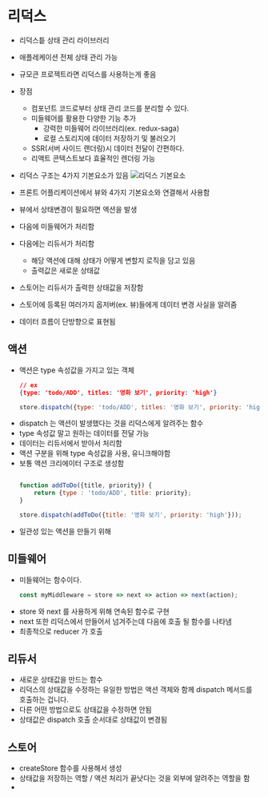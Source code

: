 # 리덕스
- 리덕스틑 상태 관리 라이브러리
- 애플레케이션 전체 상태 관리 가능
- 규모큰 프로젝트라면 리덕스를 사용하는게 좋음
- 장점
  - 컴포넌트 코드로부터 상태 관리 코드를 분리할 수 있다.
  - 미들웨어를 활용한 다양한 기능 추가
    - 강력한 미들웨어 라이브러리(ex. redux-saga)
    - 로컬 스토리지에 데이터 저장하기 및 불러오기
  - SSR(서버 사이드 랜더링)시 데이터 전달이 간편하다.
  - 리액트 콘텍스트보다 효율적인 렌더링 가능

- 리덕스 구조는 4가지 기본요소가 있음
    ![리덕스 기본요소](https://lh3.googleusercontent.com/pw/ACtC-3fWkJst4KL3lspsOk1zfAbzO4Nr4VnMXK6ge4dl2WazMS1qdLYVuZpoBfcP3wL8LUy-dUamItYDM7PUIY0DL4_w1f-XamZIBP1A2agYULvxOs5qdxvIPWDjkSEklB49SoKKmXuxhbcnsXCg8NpypxB48A=w919-h233-no?authuser=0)

- 프론트 어플리케이션에서 뷰와 4가지 기본요소와 연결해서 사용함
- 뷰에서 상태변경이 필요하면 엑션을 발생
- 다음에 미들웨어가 처리함
- 다음에는 리듀서가 처리함
  - 해당 액션에 대해 상태가 어떻게 변할지 로직을 담고 있음 
  - 출력값은 새로운 상태값
- 스토어는 리듀서가 출력한 상태값을 저장함
- 스토어에 등록된 여러가지 옵저버(ex. 뷰)들에게 데이터 변경 사실을 알려줌
- 데이터 흐름이 단방향으로 표현됨


## 액션
- 액션은 type 속성값을 가지고 있는 객체
    ```json
    // ex
    {type: 'todo/ADD', titles: '영화 보기', priority: 'high'}
    ```
    ```javascript
    store.dispatch({type: 'todo/ADD', titles: '영화 보기', priority: 'high'})

    ```
- dispatch 는 액션이 발생했다는 것을 리덕스에게 알려주는 함수
- type 속성값 말고 원하는 데이터를 전달 가능
- 데이터는 리듀서에서 받아서 처리함
- 액션 구분을 위해 type 속성값을 사용, 유니크해야함
- 보통 액션 크리에이터 구조로 생성함
    ```javascript

    function addToDo({title, priority}) {
        return {type : 'todo/ADD', title: priority};
    }

    store.dispatch(addToDo({title: '영화 보기', priority: 'high'}));
    ```
- 일관성 있는 액션을 만들기 위해


## 미들웨어

- 미들웨어는 함수이다.
    ```javascript
    const myMiddleware = store => next => action => next(action);
    ```
- store 와 next 를 사용하게 위해 연속된 함수로 구현
- next 또한 리덕스에서 만들어서 넘겨주는데 다음에 호출 될 함수를 나타냄
- 최종적으로 reducer 가 호출


##  리듀서
- 새로운 상태값을 만드는 함수
- 리덕스의 상태값을 수정하는 유일한 방법은 액션 객체와 함께 dispatch 메서드를 호출하는 겁니다.
- 다른 어떤 방법으로도 상태값을 수정하면 안됨
- 상태값은 dispatch 호출 순서대로 상태값이 변경됨

## 스토어
- createStore 함수를 사용해서 생성
- 상태값을 저장하는 역할 / 액션 처리가 끝낫다는 것을 외부에 알려주는 역할을 함 
-  